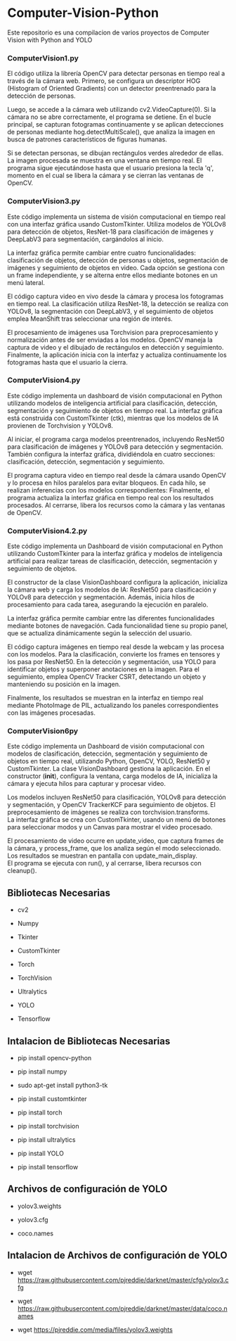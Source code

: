 # Computer-Vision-Python
Este repositorio es una compilacion de varios proyectos de Computer Vision with Python and YOLO




### ComputerVision1.py
El código utiliza la librería OpenCV para detectar personas en tiempo real a través de la cámara web. Primero, se configura un descriptor HOG (Histogram of Oriented Gradients) con un detector preentrenado para la detección de personas.

Luego, se accede a la cámara web utilizando cv2.VideoCapture(0). Si la cámara no se abre correctamente, el programa se detiene. En el bucle principal, se capturan fotogramas continuamente y se aplican detecciones de personas mediante hog.detectMultiScale(), que analiza la imagen en busca de patrones característicos de figuras humanas.

Si se detectan personas, se dibujan rectángulos verdes alrededor de ellas. La imagen procesada se muestra en una ventana en tiempo real. El programa sigue ejecutándose hasta que el usuario presiona la tecla 'q', momento en el cual se libera la cámara y se cierran las ventanas de OpenCV.




### ComputerVision3.py
Este código implementa un sistema de visión computacional en tiempo real con una interfaz gráfica usando CustomTkinter. Utiliza modelos de YOLOv8 para detección de objetos, ResNet-18 para clasificación de imágenes y DeepLabV3 para segmentación, cargándolos al inicio.

La interfaz gráfica permite cambiar entre cuatro funcionalidades: clasificación de objetos, detección de personas u objetos, segmentación de imágenes y seguimiento de objetos en video. Cada opción se gestiona con un frame independiente, y se alterna entre ellos mediante botones en un menú lateral.

El código captura video en vivo desde la cámara y procesa los fotogramas en tiempo real. La clasificación utiliza ResNet-18, la detección se realiza con YOLOv8, la segmentación con DeepLabV3, y el seguimiento de objetos emplea MeanShift tras seleccionar una región de interés.

El procesamiento de imágenes usa Torchvision para preprocesamiento y normalización antes de ser enviadas a los modelos. OpenCV maneja la captura de video y el dibujado de rectángulos en detección y seguimiento. Finalmente, la aplicación inicia con la interfaz y actualiza continuamente los fotogramas hasta que el usuario la cierra.




### ComputerVision4.py
Este código implementa un dashboard de visión computacional en Python utilizando modelos de inteligencia artificial para clasificación, detección, segmentación y seguimiento de objetos en tiempo real. La interfaz gráfica está construida con CustomTkinter (ctk), mientras que los modelos de IA provienen de Torchvision y YOLOv8.

Al iniciar, el programa carga modelos preentrenados, incluyendo ResNet50 para clasificación de imágenes y YOLOv8 para detección y segmentación. También configura la interfaz gráfica, dividiéndola en cuatro secciones: clasificación, detección, segmentación y seguimiento.

El programa captura video en tiempo real desde la cámara usando OpenCV y lo procesa en hilos paralelos para evitar bloqueos. En cada hilo, se realizan inferencias con los modelos correspondientes:
Finalmente, el programa actualiza la interfaz gráfica en tiempo real con los resultados procesados. Al cerrarse, libera los recursos como la cámara y las ventanas de OpenCV.




### ComputerVision4.2.py
Este código implementa un Dashboard de visión computacional en Python utilizando CustomTkinter para la interfaz gráfica y modelos de inteligencia artificial para realizar tareas de clasificación, detección, segmentación y seguimiento de objetos.

El constructor de la clase VisionDashboard configura la aplicación, inicializa la cámara web y carga los modelos de IA: ResNet50 para clasificación y YOLOv8 para detección y segmentación. Además, inicia hilos de procesamiento para cada tarea, asegurando la ejecución en paralelo.

La interfaz gráfica permite cambiar entre las diferentes funcionalidades mediante botones de navegación. Cada funcionalidad tiene su propio panel, que se actualiza dinámicamente según la selección del usuario.

El código captura imágenes en tiempo real desde la webcam y las procesa con los modelos. Para la clasificación, convierte los frames en tensores y los pasa por ResNet50. En la detección y segmentación, usa YOLO para identificar objetos y superponer anotaciones en la imagen. Para el seguimiento, emplea OpenCV Tracker CSRT, detectando un objeto y manteniendo su posición en la imagen.

Finalmente, los resultados se muestran en la interfaz en tiempo real mediante PhotoImage de PIL, actualizando los paneles correspondientes con las imágenes procesadas.




### ComputerVision6py
Este código implementa un Dashboard de visión computacional con modelos de clasificación, detección, segmentación y seguimiento de objetos en tiempo real, utilizando Python, OpenCV, YOLO, ResNet50 y CustomTkinter.
La clase VisionDashboard gestiona la aplicación. En el constructor (__init__), configura la ventana, carga modelos de IA, inicializa la cámara y ejecuta hilos para capturar y procesar video.  

Los modelos incluyen ResNet50 para clasificación, YOLOv8 para detección y segmentación, y OpenCV TrackerKCF para seguimiento de objetos. El preprocesamiento de imágenes se realiza con torchvision.transforms.  
La interfaz gráfica se crea con CustomTkinter, usando un menú de botones para seleccionar modos y un Canvas para mostrar el video procesado.  

El procesamiento de video ocurre en update_video, que captura frames de la cámara, y process_frame, que los analiza según el modo seleccionado. Los resultados se muestran en pantalla con update_main_display.  
El programa se ejecuta con run(), y al cerrarse, libera recursos con cleanup().




## Bibliotecas Necesarias

- cv2

- Numpy

- Tkinter

- CustomTkinter

- Torch
 
- TorchVision

- Ultralytics

- YOLO

- Tensorflow




## Intalacion de Bibliotecas Necesarias

- pip install opencv-python
 
- pip install numpy
 
- sudo apt-get install python3-tk
 
- pip install customtkinter
 
- pip install torch
 
- pip install torchvision
 
- pip install ultralytics

- pip install YOLO

- pip install tensorflow




## Archivos de configuración de YOLO

- yolov3.weights

- yolov3.cfg
 
- coco.names




## Intalacion de Archivos de configuración de YOLO

- wget https://raw.githubusercontent.com/pjreddie/darknet/master/cfg/yolov3.cfg
 
- wget https://raw.githubusercontent.com/pjreddie/darknet/master/data/coco.names

- wget https://pjreddie.com/media/files/yolov3.weights
